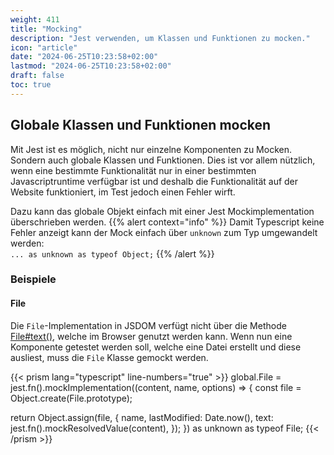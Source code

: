 ```yaml
---
weight: 411
title: "Mocking"
description: "Jest verwenden, um Klassen und Funktionen zu mocken."
icon: "article"
date: "2024-06-25T10:23:58+02:00"
lastmod: "2024-06-25T10:23:58+02:00"
draft: false
toc: true
---
```


## Globale Klassen und Funktionen mocken

Mit Jest ist es möglich, nicht nur einzelne Komponenten zu Mocken. Sondern auch globale Klassen und Funktionen.
Dies ist vor allem nützlich, wenn eine bestimmte Funktionalität nur in einer bestimmten Javascriptruntime verfügbar ist
und deshalb die Funktionalität auf der Website funktioniert, im Test jedoch einen Fehler wirft.

Dazu kann das globale Objekt einfach mit einer Jest Mockimplementation überschrieben werden.
{{% alert context="info" %}}
Damit Typescript keine Fehler anzeigt kann der Mock einfach über `unknown` zum Typ umgewandelt werden:  
`... as unknown as typeof Object;`
{{% /alert %}}

### Beispiele

#### File

Die `File`-Implementation in JSDOM verfügt nicht über die Methode [File#text()](https://w3c.github.io/FileAPI/#text-method-algo), welche im Browser genutzt werden kann.
Wenn nun eine Komponente getestet werden soll, welche eine Datei erstellt und diese ausliest, muss die `File` Klasse gemockt werden.

{{< prism lang="typescript" line-numbers="true" >}}
global.File = jest.fn().mockImplementation((content, name, options) => {
  const file = Object.create(File.prototype);

  return Object.assign(file, {
    name,
    lastModified: Date.now(),
    text: jest.fn().mockResolvedValue(content),
  });
}) as unknown as typeof File;
{{< /prism >}}
